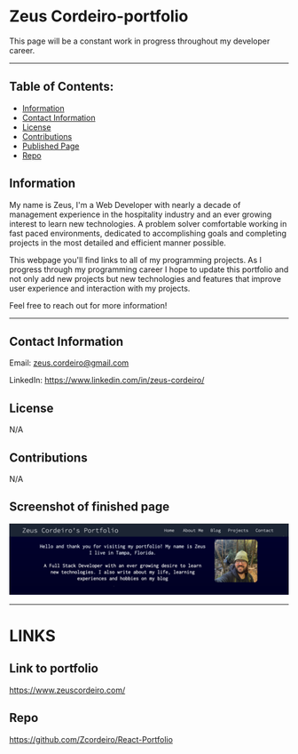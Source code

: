 # Zeus Cordeiro-portfolio

This page will be a constant work in progress throughout my developer career.

---

 ## Table of Contents:
  - [Information](#information)
  - [Contact Information](#contact-information)
  - [License](#license)
  - [Contributions](#contributions)
  - [Published Page](#page)
  - [Repo](#repo)


## Information

My name is Zeus, I'm a Web Developer with nearly a decade of management experience in the hospitality industry and an ever growing interest to learn new technologies. A problem solver comfortable working in fast paced environments, dedicated to accomplishing goals and completing projects in the most detailed and efficient manner possible.

This webpage you'll find links to all of my programming projects. As I progress through my programming career I hope to update this portfolio and not only add new projects but new technologies and features that improve user experience and interaction with my projects. 

Feel free to reach out for more information!

---

## Contact Information

Email: zeus.cordeiro@gmail.com

LinkedIn: https://www.linkedin.com/in/zeus-cordeiro/

## License

N/A

## Contributions

N/A

## Screenshot of finished page

![screenshot of portfolio page](./client/src/assets/images/screenshot-portfolio.png)

---

# LINKS

## Link to portfolio

https://www.zeuscordeiro.com/

## Repo

https://github.com/Zcordeiro/React-Portfolio
